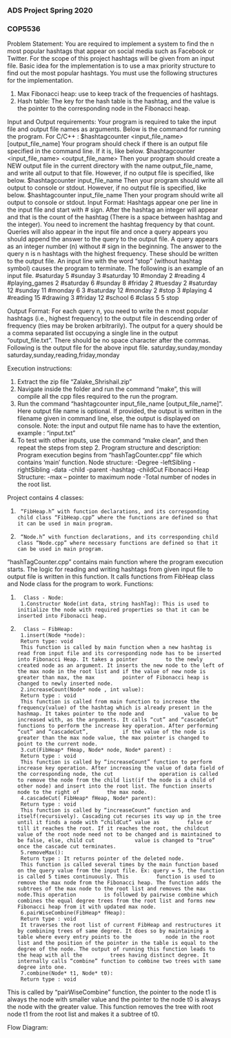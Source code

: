 ### **ADS Project Spring 2020**
### **COP5536**

Problem Statement: 
You are required to implement a system to find the n most popular hashtags that appear on social media such as Facebook or Twitter. For the scope of this project hashtags will be given from an input file. Basic idea for the implementation is to use a max priority structure to find out the most popular hashtags.
You must use the following structures for the implementation. 
1. Max Fibonacci heap: use to keep track of the frequencies of hashtags. 
2. Hash table: The key for the hash table is the hashtag, and the value is the pointer to the corresponding node in the Fibonacci heap.

Input and Output requirements:
Your program is required to take the input file and output file names as arguments. Below is the command for running the program.
For C/C++ :
$hashtagcounter <input_file_name> [output_file_name]
Your program should check if there is an output file specified in the command line. If it is, like below. 
$hashtagcounter <input_file_name> <output_file_name>
Then your program should create a NEW output file in the current directory with the name output_file_name, and write all output to that file. However, if no output file is specified, like below. $hashtagcounter input_file_name Then your program should write all output to console or stdout.
However, if no output file is specified, like below. 
$hashtagcounter input_file_name 
Then your program should write all output to console or stdout.
Input Format:
Hashtags appear one per line in the input file and start with # sign. After the hashtag an integer will appear and that is the count of the hashtag (There is a space between hashtag and the integer). You need to increment the hashtag frequency by that count. Queries will also appear in the input file and once a query appears you should append the answer to the query to the output file. A query appears as an integer number (n) without # sign in the beginning. The answer to the query n is n hashtags with the highest frequency. These should be written to the output file. An input line with the word “stop” (without hashtag symbol) causes the program to terminate. The following is an example of an input file.
#saturday 5 
#sunday 3 
#saturday 10 
#monday 2 
#reading 4 
#playing_games 2
#saturday 6 
#sunday 8 
#friday 2 
#tuesday 2 
#saturday 12 
#sunday 11 
#monday 6 
3
#saturday 12 
#monday 2 
#stop 3 
#playing 4 
#reading 15 
#drawing 3 
#friday 12 
#school 6 
#class 5 
5 
stop

Output Format:
For each query n, you need to write the n most popular hashtags (i.e., highest frequency) to the output file in descending order of frequency (ties may be broken arbitrarily). The output for a query should be a comma separated list occupying a single line in the output “output_file.txt”. There should be no space character after the commas. 
Following is the output file for the above input file. 
saturday,sunday,monday 
saturday,sunday,reading,friday,monday

Execution instructions:
1.	Extract the zip file “Zalake_Shrishail.zip”
2.	Navigate inside the folder and run the command “make”, this will compile all the cpp files required to the run the program.
3.	Run the command “hashtagcounter input_file_name [output_file_name]”. Here output file name is optional. If provided, the output is written in the filename given in command line, else, the output is displayed on console.
Note: the input and output file name has to have the extention, example : “input.txt”
4.	To test with other inputs, use the command “make clean”, and then repeat the steps from step 2.
Program structure and description:
Program execution begins from “hashTagCounter.cpp” file which contains ‘main’ function.
Node structure: 
-Degree
-leftSibling
-rightSibling
-data
-child
-parent
-hashtag
-childCut
Fibonacci Heap Structure:
-max – pointer to maximum node
-Total number of nodes in the root list.

Project contains 4 classes:
1.      “FibHeap.h” with function declarations, and its corresponding child class “FibHeap.cpp” where the functions are defined so that it can be used in main program.
2.      “Node.h” with function declarations, and its corresponding child class “Node.cpp” where necessary functions are defined so that it can be used in main program.
“hashTagCounter.cpp” contains main function where the program execution starts. The logic for reading and writing hashtags from given input file to output file is written in this function. It calls functions from FibHeap class and Node class for the program to work.
Functions:
1.       Class - Node:
        1.Constructor Node(int data, string hashTag): This is used to initialize the node with required properties so that it can be inserted into Fibonacci heap.
2.       Class – FibHeap:
        1.insert(Node *node):   
        Return type: void  
        This function is called by main function when a new hashtag is read from input file and its corresponding node has to be inserted into Fibonacci Heap. It takes a pointer         to the newly created node as an argument. It inserts the new node to the left of the max node in the root list and if the value of new node is greater than max, the max         pointer of Fibonacci heap is changed to newly inserted node.
        2.increaseCount(Node* node , int value):   
        Return type : void  
        This function is called from main function to increase the frequency(value) of the hashtag which is already present in the hashmap. It takes pointer to the node and             value to be increased with, as the arguments. It calls “cut” and “cascadeCut” functions to perform the increase key operation. After performing “cut” and “cascadeCut”,           if the value of the node is greater than the max node value, the max pointer is changed to point to the current node.  
        3.cut(FibHeap* fHeap, Node* node, Node* parent) :   
        Return type : void  
        This function is called by “increaseCount” function to perform increase key operation. After increasing the value of data field of the corresponding node, the cut               operation is called to remove the node from the child list(if the node is a child of other node) and insert into the root list. The function inserts node to the right of         the max node.  
        4.cascadeCut( FibHeap* fHeap, Node* parent):
        Return type : void
        This function is called by “increaseCount” function and itself(recursively). Cascading cut recurses its way up in the tree until it finds a node with “childCut” value as         false or till it reaches the root. If it reaches the root, the childcut value of the root node need not to be changed and is maintained to be false, else, child cut             value is changed to “true” once the cascade cut terminates.
        5.removeMax():
        Return type : It returns pointer of the deleted node.
        This function is called several times by the main function based on the query value from the input file. Ex: query = 5, the function is called 5 times continuously. This         function is used to remove the max node from the Fibonacci heap. The function adds the subtrees of the max node to the root list and removes the max node.This operation         is followed by pairwise combine which combines the equal degree trees from the root list and forms new Fibonacci heap from it with updated max node.
        6.pairWiseCombine(FibHeap* fHeap): 
        Return type : void
        It traverses the root list of current FibHeap and restructures it by combining trees of same degree. It does so by maintaining a table where every entry points to the           node in the root list and the position of the pointer in the table is equal to the degree of the node. The output of running this function leads to the heap with all the         trees having distinct degree. It internally calls “combine” function to combine two trees with same degree into one.
        7.combine(Node* t1, Node* t0): 
        Return type : void

This is called by “pairWiseCombine” function, the pointer to the node t1 is always the node with smaller value and the pointer to the node t0 is always the node with the greater value. This function removes the tree with root node t1 from the root list and makes it a subtree of t0.




Flow Diagram:

